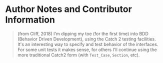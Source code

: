 # Author Notes and Contributor Information

>(from Cliff, 2018) I'm dipping my toe (for the first time) into BDD (Behavior Driven Development), using the Catch 2 testing facilities. It's an interesting way to specify and test behavior of the interfaces. For some unit tests it makes sense, for others I'll continue using the more traditional Catch2 form (with `Test_Case`, `Section`, etc).

